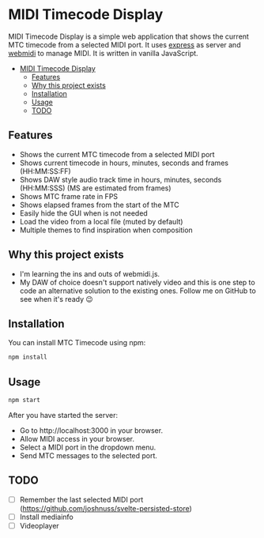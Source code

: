# MIDI Timecode Display

MIDI Timecode Display is a simple web application that shows the current MTC timecode from a selected MIDI port. It uses [express](https://expressjs.com/) as server and [webmidi](https://github.com/djipco/webmidi) to manage MIDI. It is written in vanilla JavaScript.

- [MIDI Timecode Display](#midi-timecode-display)
  - [Features](#features)
  - [Why this project exists](#why-this-project-exists)
  - [Installation](#installation)
  - [Usage](#usage)
  - [TODO](#todo)

## Features

- Shows the current MTC timecode from a selected MIDI port
- Shows current timecode in hours, minutes, seconds and frames (HH:MM:SS:FF)
- Shows DAW style audio track time in hours, minutes, seconds (HH:MM:SSS) (MS are estimated from frames)
- Shows MTC frame rate in FPS
- Shows elapsed frames from the start of the MTC
- Easily hide the GUI when is not needed
- Load the video from a local file (muted by default)
- Multiple themes to find inspiration when composition

## Why this project exists

- I'm learning the ins and outs of webmidi.js.
- My DAW of choice doesn't support natively video and this is one step to code an alternative solution to the existing ones. Follow me on GitHub to see when it's ready 😉

## Installation

You can install MTC Timecode using npm:

```bash
npm install
```

## Usage

```bash
npm start
```

After you have started the server:

- Go to http://localhost:3000 in your browser.
- Allow MIDI access in your browser.
- Select a MIDI port in the dropdown menu.
- Send MTC messages to the selected port.

## TODO

- [ ] Remember the last selected MIDI port (https://github.com/joshnuss/svelte-persisted-store)
- [ ] Install mediainfo
- [ ] Videoplayer
